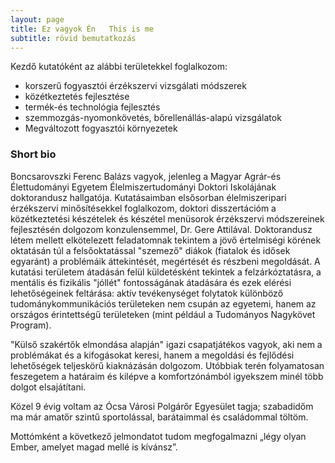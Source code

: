 ```yaml
---
layout: page
title: Ez vagyok Én   This is me
subtitle: rövid bemutatkozás
---
```


Kezdő kutatóként az alábbi területekkel foglalkozom:

- korszerű fogyasztói érzékszervi vizsgálati módszerek
- közétkeztetés fejlesztése
- termék-és technológia fejlesztés
- szemmozgás-nyomonkövetés, bőrellenállás-alapú vizsgálatok
- Megváltozott fogyasztói környezetek


### Short bio

Boncsarovszki Ferenc Balázs vagyok, jelenleg a Magyar Agrár-és Élettudományi Egyetem Élelmiszertudományi Doktori Iskolájának doktorandusz hallgatója. Kutatásaimban elsősorban élelmiszeripari érzékszervi minősítésekkel foglalkozom, doktori disszertációm a közétkeztetési készételek és készétel menüsorok érzékszervi módszereinek fejlesztésén dolgozom konzulensemmel, Dr. Gere Attilával. Doktorandusz létem mellett elkötelezett feladatomnak tekintem a jövő értelmiségi körének oktatásán túl a felsőoktatással "szemező" diákok (fiatalok és idősek egyaránt) a problémáik áttekintését, megértését és részbeni megoldását. A kutatási területem átadásán felül küldetésként tekintek a felzárkóztatásra, a mentális és fizikális "jóllét" fontosságának átadására és ezek elérési lehetőségeinek feltárása: aktív tevékenységet folytatok különböző tudománykommunikációs területeken nem csupán az egyetemi, hanem az országos érintettségű területeken (mint például a Tudományos Nagykövet Program).

"Külső szakértők elmondása alapján" igazi csapatjátékos vagyok, aki nem a problémákat és a kifogásokat keresi, hanem a megoldási és fejlődési lehetőségek teljeskörű kiaknázásán dolgozom. Utóbbiak terén folyamatosan feszegetem a határaim és kilépve a komfortzónámból igyekszem minél több dolgot elsajátítani.

Közel 9 évig voltam az Ócsa Városi Polgárőr Egyesület tagja; szabadidőm ma már amatőr szintű sportolással, barátaimmal és családommal töltöm.  

Mottómként a következő jelmondatot tudom megfogalmazni  „légy olyan Ember, amelyet magad mellé is kívánsz”.
